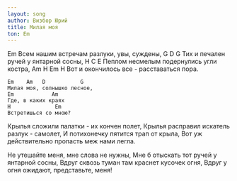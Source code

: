 ```yaml
---
layout: song
author: Визбор Юрий
title: Милая моя
ton: Em
---
```

Em
Всем нашим встречам разлуки, увы, суждены,
 G               D                 G
Тих и печален ручей у янтарной сосны,
 H                                    C   E
Пеплом несмелым подернулись угли костра,
 Am                H                   Em H
Вот и окончилось все - расставаться пора.

    Em    Am   D           G
    Милая моя, солнышко лесное,
    Em            Am
    Где, в каких краях
    H              Em
    Встретишься со мною?

Крылья сложили палатки - их кончен полет,
Крылья расправил искатель разлук - самолет,
И потихонечку пятится трап от крыла,
Вот уж действительно пропасть меж нами легла.

Не утешайте меня, мне слова не нужны,
Мне б отыскать тот ручей у янтарной сосны,
Вдруг сквозь туман там  краснет кусочек огня,
Вдруг у огня ожидают, представьте, меня!